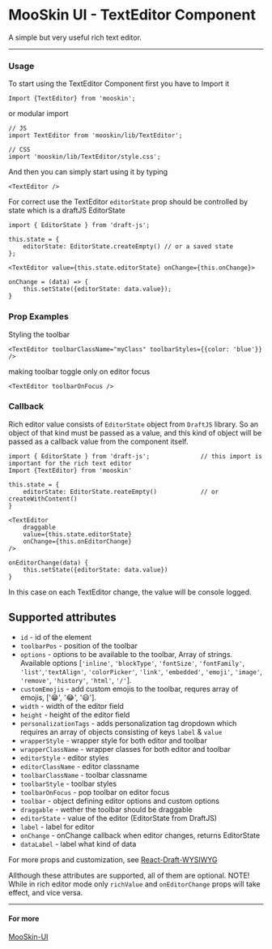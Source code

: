 
# MooSkin UI - TextEditor Component

A simple but very useful rich text editor.

___

### Usage

To start using the TextEditor Component first you have to Import it

```
Import {TextEditor} from 'mooskin';
```
or modular import
```
// JS
import TextEditor from 'mooskin/lib/TextEditor';

// CSS
import 'mooskin/lib/TextEditor/style.css';
```

And then you can simply start using it by typing

```
<TextEditor />
```

For correct use the TextEditor `editorState` prop should be controlled by state which is a draftJS EditorState

```
import { EditorState } from 'draft-js';

this.state = {
    editorState: EditorState.createEmpty() // or a saved state
};

<TextEditor value={this.state.editorState} onChange={this.onChange}>

onChange = (data) => {
    this.setState({editorState: data.value});
}
```

### Prop Examples

Styling the toolbar

```
<TextEditor toolbarClassName="myClass" toolbarStyles={{color: 'blue'}} />
```

making toolbar toggle only on editor focus

```
<TextEditor toolbarOnFocus />
```

### Callback

Rich editor value consists of `EditorState` object from `DraftJS` library. So an object of that kind must be passed as a value, and this kind of object will be passed as a callback value from the component itself.

```
import { EditorState } from 'draft-js';              // this import is important for the rich text editor
Import {TextEditor} from 'mooskin'

this.state = {
    editorState: EditorState.reateEmpty()            // or createWithContent()
}

<TextEditor
    draggable
    value={this.state.editorState}
    onChange={this.onEditorChange}
/>

onEditorChange(data) {
    this.setState({editorState: data.value})
}
```
In this case on each TextEditor change, the value will be console logged.

<div class="playground-doc">

## Supported attributes

* `id` - id of the element
* `toolbarPos` - position of the toolbar
* `options` - options to be available to the toolbar, Array of strings. Available options [`'inline'`, `'blockType'`, `'fontSize'`, `'fontFamily'`, `'list'`,`'textAlign'`, `'colorPicker'`, `'link'`, `'embedded'`, `'emoji'`, `'image'`, `'remove'`, `'history'`, `'html'`, `'/'`].
* `customEmojis` - add custom emojis to the toolbar, requres array of emojis, ['😁', '😂', '😃'].
* `width` - width of the editor field
* `height` - height of the editor field
* `personalizationTags` - adds personalization tag dropdown which requires an array of objects consisting of keys `label` & `value`
* `wrapperStyle` - wrapper style for both editor and toolbar
* `wrapperClassName` - wrapper classes for both editor and toolbar
* `editorStyle` - editor styles
* `editorClassName` - editor classname
* `toolbarClassName` - toolbar classname
* `toolbarStyle` - toolbar styles
* `toolbarOnFocus` - pop toolbar on editor focus
* `toolbar` - object defining editor options and custom options
* `draggable` - wether the toolbar should be draggable
* `editorState` - value of the editor (EditorState from DraftJS)
* `label` - label for editor
* `onChange` - onChange callback when editor changes, returns EditorState
* `dataLabel` - label what kind of data 

For more props and customization, see [React-Draft-WYSIWYG](https://jpuri.github.io/react-draft-wysiwyg/#/docs?_k=jjqinp)

</div>

Allthough these attributes are supported, all of them are optional. 
NOTE! While in rich editor mode only `richValue` and `onEditorChange` props will take effect, and vice versa.

___


#### For more

[MooSkin-UI](https://github.com/moosend/mooskin-ui)

